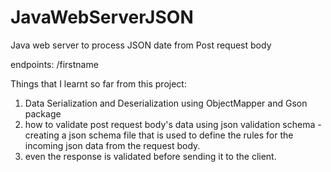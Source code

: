 # JavaWebServerJSON
Java web server to process JSON date from Post request body

endpoints: /firstname

Things that I learnt so far from this project:

1. Data Serialization and Deserialization using ObjectMapper and Gson package
2. how to validate post request body's data using json validation schema - creating a json schema file that is used to define the rules for the incoming json data from the request body.
3. even the response is validated before sending it to the client.